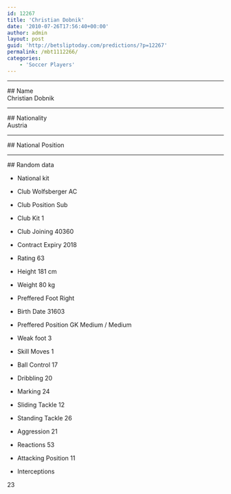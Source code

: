 ```yaml
---
id: 12267
title: 'Christian Dobnik'
date: '2010-07-26T17:56:40+00:00'
author: admin
layout: post
guid: 'http://betsliptoday.com/predictions/?p=12267'
permalink: /mbt1112266/
categories:
    - 'Soccer Players'
---
```


- - - - - -

\## Name  
 Christian Dobnik

- - - - - -

\## Nationality  
 Austria

- - - - - -

\## National Position

- - - - - -

\## Random data

- National kit
- Club
 Wolfsberger AC

- Club Position
 Sub

- Club Kit
 1

- Club Joining
 40360

- Contract Expiry
 2018

- Rating
 63

- Height
 181 cm

- Weight
 80 kg

- Preffered Foot
 Right

- Birth Date
 31603

- Preffered Position
 GK Medium / Medium

- Weak foot
 3

- Skill Moves
 1

- Ball Control
 17

- Dribbling
 20

- Marking
 24

- Sliding Tackle
 12

- Standing Tackle
 26

- Aggression
 21

- Reactions
 53

- Attacking Position
 11

- Interceptions

 23
